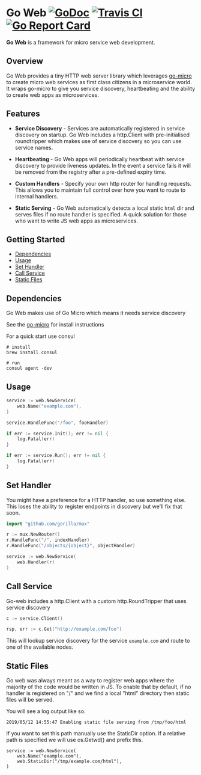 # Go Web [![GoDoc](https://godoc.org/github.com/micro/go-micro/web?status.svg)](https://godoc.org/github.com/micro/go-micro/web) [![Travis CI](https://travis-ci.org/micro/go-micro/web.svg?branch=master)](https://travis-ci.org/micro/go-micro/web) [![Go Report Card](https://goreportcard.com/badge/micro/go-micro/web)](https://goreportcard.com/report/github.com/micro/go-micro/web)

**Go Web** is a framework for micro service web development.

## Overview

Go Web provides a tiny HTTP web server library which leverages [go-micro](https://github.com/micro/go-micro) to create 
micro web services as first class citizens in a microservice world. It wraps go-micro to give you service discovery, 
heartbeating and the ability to create web apps as microservices.

## Features

- **Service Discovery** - Services are automatically registered in service discovery on startup. Go Web includes 
a http.Client with pre-initialised roundtripper which makes use of service discovery so you can use service names.

- **Heartbeating** - Go Web apps will periodically heartbeat with service discovery to provide liveness updates. 
In the event a service fails it will be removed from the registry after a pre-defined expiry time.

- **Custom Handlers** - Specify your own http router for handling requests. This allows you to maintain full 
control over how you want to route to internal handlers.

- **Static Serving** - Go Web automatically detects a local static `html` dir and serves files if no route handler 
is specified. A quick solution for those who want to write JS web apps as microservices.

## Getting Started

- [Dependencies](#dependencies)
- [Usage](#usage)
- [Set Handler](#set-handler)
- [Call Service](#call-service)
- [Static Files](#static-files)

## Dependencies

Go Web makes use of Go Micro which means it needs service discovery

See the [go-micro](https://github.com/micro/go-micro#service-discovery) for install instructions

For a quick start use consul

```
# install
brew install consul

# run
consul agent -dev
```

## Usage

```go
service := web.NewService(
	web.Name("example.com"),
)

service.HandleFunc("/foo", fooHandler)

if err := service.Init(); err != nil {
	log.Fatal(err)
}

if err := service.Run(); err != nil {
	log.Fatal(err)
}
```

## Set Handler

You might have a preference for a HTTP handler, so use something else. This loses the ability to register endpoints in discovery 
but we'll fix that soon.

```go
import "github.com/gorilla/mux"

r := mux.NewRouter()
r.HandleFunc("/", indexHandler)
r.HandleFunc("/objects/{object}", objectHandler)

service := web.NewService(
	web.Handler(r)
)
```

## Call Service

Go-web includes a http.Client with a custom http.RoundTripper that uses service discovery

```go
c := service.Client()

rsp, err := c.Get("http://example.com/foo")
```

This will lookup service discovery for the service `example.com` and route to one of the available nodes.

## Static Files

Go web was always meant as a way to register web apps where the majority of the code would be written in JS. To enable that by default, if no handler is registered on "/" and we find a local "html" directory then static files will be served.

You will see a log output like so.

```
2019/05/12 14:55:47 Enabling static file serving from /tmp/foo/html
```

If you want to set this path manually use the StaticDir option. If a relative path is specified we will use os.Getwd() and prefix this.

```
service := web.NewService(
	web.Name("example.com"),
	web.StaticDir("/tmp/example.com/html"),
)

```
